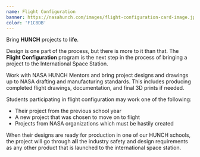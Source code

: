 ```yaml
---
name: Flight Configuration
banner: https://nasahunch.com/images/flight-configuration-card-image.jpg
color: 'F1C8DB'
---
```


Bring **HUNCH** projects to **life**.

Design is one part of the process, but there is more to it than that. The **Flight Configuration** program is the next step in the process of bringing a project to the International Space Station.

Work with NASA HUNCH Mentors and bring project designs and drawings up to NASA drafting and manufacturing standards. This includes producing completed flight drawings, documentation, and final 3D prints if needed.

Students participating in flight configuration may work one of the following:

- Their project from the previous school year
- A new project that was chosen to move on to flight
- Projects from NASA organizations which must be hastily created

When their designs are ready for production in one of our HUNCH schools, the project will go through **all** the industry safety and design requirements as any other product that is launched to the international space station.
